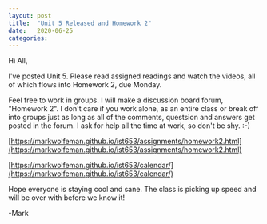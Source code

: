 ```yaml
---
layout: post
title:  "Unit 5 Released and Homework 2"
date:   2020-06-25
categories:
---
```

Hi All,

I've posted Unit 5. Please read assigned readings and watch the videos, all of which flows into Homework 2, due Monday.

Feel free to work in groups. I will make a discussion board forum, "Homework 2". I don't care if you work alone, as an entire class or break off into groups just as long as all of the comments, questsion and answers get posted in the forum. I ask for help all the time at work, so don't be shy. :-)

[https://markwolfeman.github.io/ist653/assignments/homework2.html](https://markwolfeman.github.io/ist653/assignments/homework2.html)

[https://markwolfeman.github.io/ist653/calendar/](https://markwolfeman.github.io/ist653/calendar/)

Hope everyone is staying cool and sane. The class is picking up speed and will be over with before we know it!

-Mark


